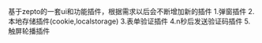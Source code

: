 基于zepto的一套ui和功能插件，根据需求以后会不断增加新的插件
1.弹窗插件
2.本地存储插件(cookie,localstorage)
3.表单验证插件
4.n秒后发送验证码插件
5.触屏轮播插件